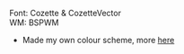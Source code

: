 Font: Cozette & CozetteVector<br>
WM: BSPWM<br>
- Made my own colour scheme, more [here](https://github.com/masroof-maindak/swamp.nvim)
